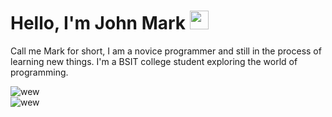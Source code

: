# Hello, I'm John Mark <img src="https://raw.githubusercontent.com/TheDudeThatCode/TheDudeThatCode/master/Assets/Hi.gif" width="30px">

Call me Mark for short, I am a novice programmer and still in the process of learning new things. I'm a BSIT college student exploring the world of programming.

![wew](https://github-readme-stats.vercel.app/api?username=Kaelx&show_icons=true&theme=transparent&rank_icon=github&hide_border=true&line_height=35&custom_title=Kael's%20Github%20Stats)  
![wew](https://github-readme-stats.vercel.app/api/top-langs/?username=Kaelx&theme=transparent&hide_border=true&hide_title=true&count_weight=0.4&size_weight=0.4)
